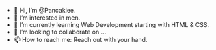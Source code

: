 - 👋 Hi, I’m @Pancakiee.
- 👀 I’m interested in men.
- 🌱 I’m currently learning Web Development starting with HTML & CSS.
- 💞️ I’m looking to collaborate on ...
- 📫 How to reach me: Reach out with your hand.

<!---
Pancakiee/Pancakiee is a ✨ special ✨ repository because its `README.md` (this file) appears on your GitHub profile.
You can click the Preview link to take a look at your changes.
--->
